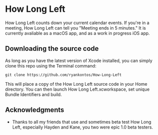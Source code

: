 # How Long Left

How Long Left counts down your current calendar events. If you're in a meeting, How Long Left can tell you "Meeting ends in 5 minutes." It is currently avaliable as a macOS app, and as a work in progress iOS app.

## Downloading the source code

As long as you have the latest version of Xcode installed, you can simply clone this repo using the Terminal command:

```
git clone https://github.com/ryankontos/How-Long-Left
```

This will place a copy of the How Long Left source code in your Home directory. You can then launch How Long Left.xcworkspace, set unique Bundle Identifiers and build.

## Acknowledgments

* Thanks to all my friends that use and sometimes beta test How Long Left, especially Hayden and Kane, you two were epic 1.0 beta testers.
